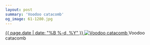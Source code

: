 ```yaml
---
layout: post
summary: 'Voodoo catacomb'
og_image: 61-1280.jpg
---
```


<p>
 <time>
  <a href="/61">
   {{ page.date | date: "%B %-d, %Y" }}
  </a>
 </time>
 <a href="/61">
  <img alt="Voodoo catacomb" sizes="(min-width: 700px) 50vw, calc(100vw - 2rem)" src="{{ site.assets_url }}/61-640.jpg" srcset="{{ site.assets_url }}/61-1280.jpg 1280w, {{ site.assets_url }}/61-960.jpg 960w, {{ site.assets_url }}/61-640.jpg 640w, {{ site.assets_url }}/61-320.jpg 320w"/>
 </a>
 <span>
  Voodoo catacomb
 </span>
</p>
